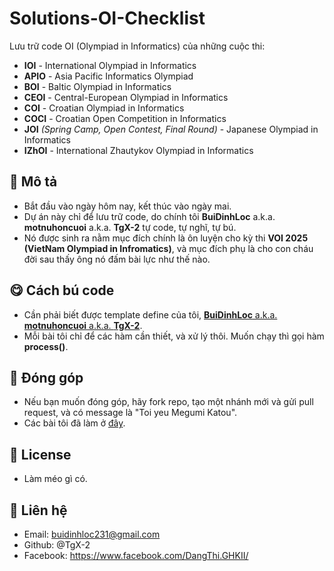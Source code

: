 # Solutions-OI-Checklist

Lưu trữ code OI (Olympiad in Informatics) của những cuộc thi:
* **IOI** - International Olympiad in Informatics
* **APIO** - Asia Pacific Informatics Olympiad
* **BOI** - Baltic Olympiad in Informatics
* **CEOI** - Central-European Olympiad in Informatics
* **COI** - Croatian Olympiad in Informatics
* **COCI** - Croatian Open Competition in Informatics
* **JOI** *(Spring Camp, Open Contest, Final Round)* - Japanese Olympiad in Informatics
* **IZhOI** - International Zhautykov Olympiad in Informatics

## **📌 Mô tả**

- Bắt đầu vào ngày hôm nay, kết thúc vào ngày mai.
- Dự án này chỉ để lưu trữ code, do chính tôi **BuiDinhLoc** a.k.a. **motnuhoncuoi** a.k.a. **TgX-2** tự code, tự nghĩ, tự bú.
- Nó được sinh ra nằm mục đích chính là ôn luyện cho kỳ thi **VOI 2025 (VietNam Olympiad in Infromatics)**, và mục đích phụ là cho con cháu đời sau thấy ông nó đấm bài lực như thế nào.

## **😋 Cách bú code**

- Cần phải biết được template define của tôi, [**BuiDinhLoc** a.k.a. **motnuhoncuoi** a.k.a. **TgX-2**](https://github.com/TgX-2/Template/blob/main/Define/Template.cpp).
- Mỗi bài tôi chỉ để các hàm cần thiết, và xử lý thôi. Muốn chạy thì gọi hàm **process()**.

## **🤝 Đóng góp**

- Nếu bạn muốn đóng góp, hãy fork repo, tạo một nhánh mới và gửi pull request, và có message là "Toi yeu Megumi Katou".
- Các bài tôi đã làm ở [đây](https://oichecklist.pythonanywhere.com/view/17e7a79f7802bf6bd025f3b4ae9af0899d697f0d).

## **📜 License**

- Làm méo gì có.

## **💌 Liên hệ**

- Email: buidinhloc231@gmail.com
- Github: @TgX-2
- Facebook: https://www.facebook.com/DangThi.GHKII/
